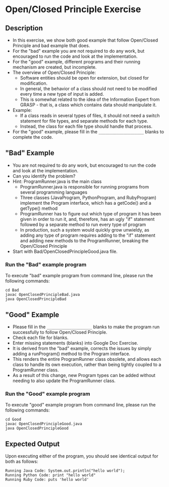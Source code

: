 # Open/Closed Principle Exercise

## Description
* In this exercise, we show both good example that follow Open/Closed Principle and bad example that does.
* For the "bad" example you are not required to do any work, but encouraged to run the code and look at the
implementation.
* For the "good" example, different programs and their running mechanism are created, but incomplete.
* The overview of Open/Closed Principle:
  * Software entities should be open for extension, but closed for modification.
  * In general, the behavior of a class should not need to be modified every time a new type of input is added.
  * This is somewhat related to the idea of the Information Expert from GRASP - that is, a class which contains data
  should manipulate it.
* Example:
  * If a class reads in several types of files, it should not need a switch statement for file types, and separate
  methods for each type.
  * Instead, the class for each file type should handle that process.
* For the "good" example, please fill in the `____________________` blanks to complete the code.

## "Bad" Example
* You are not required to do any work, but encouraged to run the code and look at the implementation.
* Can you identify the problem?
* Hint: ProgramRunner.java is the main class
  * ProgramRunner.java is responsible for running programs from several programming languages
  * Three classes (JavaProgram, PythonProgram, and RubyProgram) implement the Program interface, which has a getCode()
  and a getType() method
  * ProgramRunner has to figure out which type of program it has been given in order to run it, and, therefore, has an
  ugly "if" statement followed by a separate method to run every type of program
  * In production, such a system would quickly grow unwieldy, as adding any type of program requires adding to the "if"
  statement and adding new methods to the ProgramRunner, breaking the Open/Closed Principle
* Start with Bad/OpenClosedPrincipleGood.java file.

### Run the "Bad" example program
To execute "bad" example program from command line, please run the following commands:

```
cd Bad
javac OpenClosedPrincipleBad.java
java OpenClosedPrincipleBad
```

## "Good" Example
* Please fill in the `____________________` blanks to make the program run successfully to follow Open/Closed Principle.
* Check each file for blanks.
* Enter missing statements (blanks) into Google Doc Exercise.
* It is derived from the "bad" example, corrects the issues by simply adding a runProgram() method to the Program
interface.
* This renders the entire ProgramRunner class obsolete, and allows each class to handle its own execution, rather than
being tightly coupled to a ProgramRunner class.
* As a result of this change, new Program types can be added without needing to also update the ProgramRunner class.

### Run the "Good" example program
To execute "good" example program from command line, please run the following commands:

```
cd Good
javac OpenClosedPrincipleGood.java
java OpenClosedPrincipleGood
```

## Expected Output
Upon executing either of the program, you should see identical output for both as follows:

```
Running Java Code: System.out.println("hello world");
Running Python Code: print "hello world"
Running Ruby Code: puts 'hello world'
```